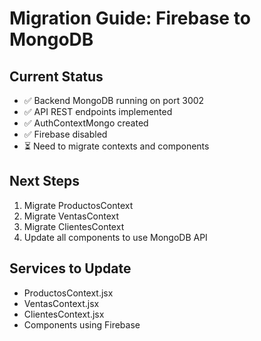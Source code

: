 # Migration Guide: Firebase to MongoDB

## Current Status
- ✅ Backend MongoDB running on port 3002
- ✅ API REST endpoints implemented
- ✅ AuthContextMongo created
- ✅ Firebase disabled
- ⏳ Need to migrate contexts and components

## Next Steps
1. Migrate ProductosContext
2. Migrate VentasContext
3. Migrate ClientesContext
4. Update all components to use MongoDB API

## Services to Update
- ProductosContext.jsx
- VentasContext.jsx
- ClientesContext.jsx
- Components using Firebase


